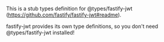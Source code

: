 This is a stub types definition for @types/fastify-jwt (https://github.com/fastify/fastify-jwt#readme).

fastify-jwt provides its own type definitions, so you don't need @types/fastify-jwt installed!